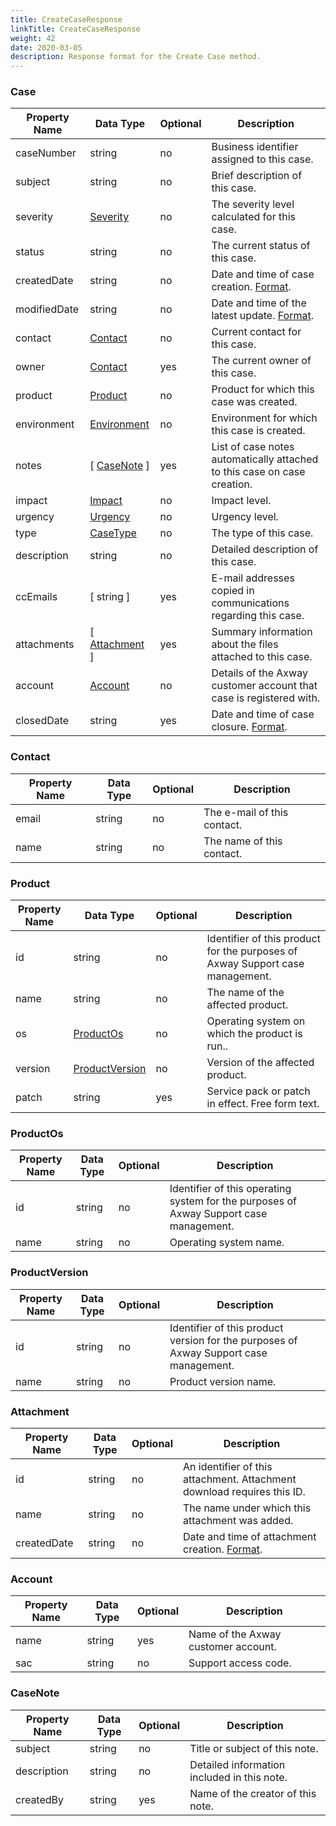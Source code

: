 ```yaml
---
title: CreateCaseResponse
linkTitle: CreateCaseResponse
weight: 42
date: 2020-03-05
description: Response format for the Create Case method.
---
```


### Case

| Property Name | Data Type                     | Optional | Description |
|---------------|-------------------------------|----------|-------------|
| caseNumber    | string                        |       no | Business identifier assigned to this case. |
| subject       | string                        |       no | Brief description of this case. |
| severity      | [Severity](../severity)       |       no | The severity level calculated for this case. |
| status        | string                        |       no | The current status of this case. |
| createdDate   | string                        |       no | Date and time of case creation. [Format](../miscellanea#common-date-and-time-format-for-responses). |
| modifiedDate  | string                        |       no | Date and time of the latest update. [Format](../miscellanea#common-date-and-time-format-for-responses). |
| contact       | [Contact](#contact)           |       no | Current contact for this case. |
| owner         | [Contact](#contact)           |      yes | The current owner of this case. |
| product       | [Product](#product)           |       no | Product for which this case was created. |
| environment   | [Environment](../environment) |       no | Environment for which this case is created. |
| notes         | [ [CaseNote](#casenote) ]     |      yes | List of case notes automatically attached to this case on case creation. |
| impact        | [Impact](#impact)             |       no | Impact level. |
| urgency       | [Urgency](../urgency)         |       no | Urgency level. |
| type          | [CaseType](../case_type)      |       no | The type of this case. |
| description   | string                        |       no | Detailed description of this case. |
| ccEmails      | [ string ]                    |      yes | E-mail addresses copied in communications regarding this case. |
| attachments   | [ [Attachment](#attachment) ] |      yes | Summary information about the files attached to this case. |
| account       | [Account](#account)           |       no | Details of the Axway customer account that case is registered with. |
| closedDate    | string                        |      yes | Date and time of case closure. [Format](../miscellanea#common-date-and-time-format-for-responses). |

### Contact

| Property Name | Data Type | Optional | Description |
|---------------|-----------|----------|-------------|
| email         | string    |       no | The e-mail of this contact. |
| name          | string    |       no | The name of this contact. |

### Product

| Property Name | Data Type                         | Optional | Description |
|---------------|-----------------------------------|----------|-------------|
| id            | string                            |       no | Identifier of this product for the purposes of Axway Support case management. |
| name          | string                            |       no | The name of the affected product. |
| os            | [ProductOs](#productos)           |       no | Operating system on which the product is run.. |
| version       | [ProductVersion](#productversion) |       no | Version of the affected product. |
| patch         | string                            |      yes | Service pack or patch in effect. Free form text. |

### ProductOs

| Property Name | Data Type | Optional | Description |
|---------------|-----------|----------|-------------|
| id            | string    |       no | Identifier of this operating system for the purposes of Axway Support case management. |
| name          | string    |       no | Operating system name. |

### ProductVersion

| Property Name | Data Type | Optional | Description |
|---------------|-----------|----------|-------------|
| id            | string    |       no | Identifier of this product version for the purposes of Axway Support case management. |
| name          | string    |       no | Product version name. |

### Attachment

| Property Name | Data Type | Optional | Description |
|---------------|-----------|----------|-------------|
| id            | string    |       no | An identifier of this attachment. Attachment download requires this ID.|
| name          | string    |       no | The name under which this attachment was added. |
| createdDate   | string    |       no | Date and time of attachment creation. [Format](../miscellanea#common-date-and-time-format-for-responses). |

### Account

| Property Name | Data Type | Optional | Description |
|---------------|-----------|----------|-------------|
| name          | string    |      yes | Name of the Axway customer account. |
| sac           | string    |       no | Support access code. |

### CaseNote

| Property Name | Data Type | Optional | Description |
|---------------|-----------|----------|-------------|
| subject       | string    |       no | Title or subject of this note. |
| description   | string    |       no | Detailed information included in this note. |
| createdBy     | string    |      yes | Name of the creator of this note. |
